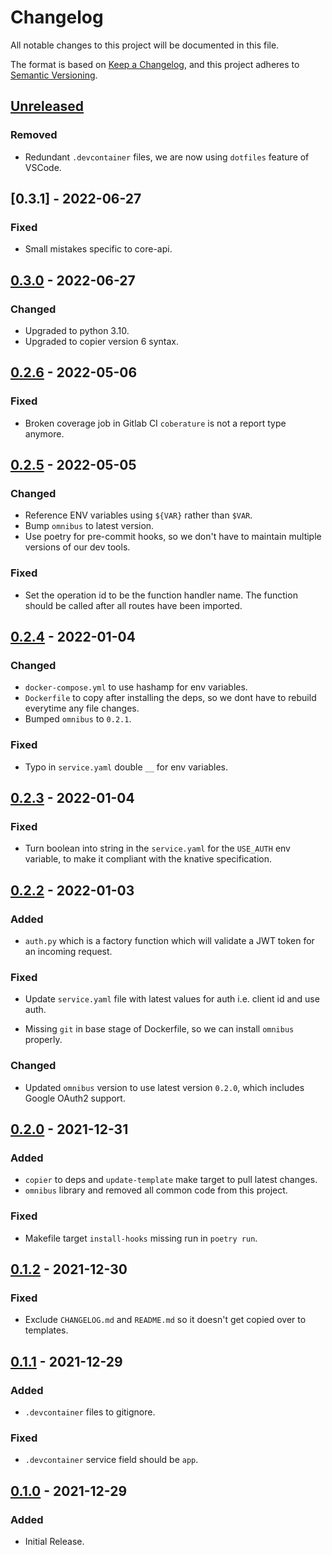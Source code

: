 # Changelog

All notable changes to this project will be documented in this file.

The format is based on [Keep a Changelog](https://keepachangelog.com/en/1.0.0/),
and this project adheres to [Semantic Versioning](https://semver.org/spec/v2.0.0.html).

## [Unreleased]

### Removed
- Redundant `.devcontainer` files, we are now using `dotfiles` feature of VSCode.

## [0.3.1] - 2022-06-27
### Fixed
- Small mistakes specific to core-api.

## [0.3.0] - 2022-06-27
### Changed
- Upgraded to python 3.10.
- Upgraded to copier version 6 syntax.

## [0.2.6] - 2022-05-06
### Fixed
- Broken coverage job in Gitlab CI `coberature` is not a report type anymore.


## [0.2.5] - 2022-05-05
### Changed
- Reference ENV variables using `${VAR}` rather than `$VAR`.
- Bump `omnibus` to latest version.
- Use poetry for pre-commit hooks, so we don't have to maintain multiple versions of our dev tools.

### Fixed
- Set the operation id to be the function handler name. The function should be called after all routes have been imported.

## [0.2.4] - 2022-01-04
### Changed
- `docker-compose.yml` to use hashamp for env variables.
- `Dockerfile` to copy after installing the deps, so we dont have to rebuild everytime any file changes.
- Bumped `omnibus` to `0.2.1`.

### Fixed
- Typo in `service.yaml` double `__` for env variables.

## [0.2.3] - 2022-01-04
### Fixed
- Turn boolean into string in the `service.yaml` for the `USE_AUTH` env variable, to make it compliant with the knative specification.

## [0.2.2] - 2022-01-03
### Added
- `auth.py` which is a factory function which will validate a JWT token for an incoming request.

### Fixed
- Update `service.yaml` file with latest values for auth i.e. client id and use auth.

- Missing `git` in base stage of Dockerfile, so we can install `omnibus` properly.

### Changed
- Updated `omnibus` version to use latest version `0.2.0`, which includes Google OAuth2 support.

## [0.2.0] - 2021-12-31
### Added
- `copier` to deps and `update-template` make target to pull latest changes.
- `omnibus` library and removed all common code from this project.

### Fixed
- Makefile target `install-hooks` missing run in `poetry run`.

## [0.1.2] - 2021-12-30
### Fixed
- Exclude `CHANGELOG.md` and `README.md` so it doesn't get copied over to templates.

## [0.1.1] - 2021-12-29
### Added
- `.devcontainer` files to gitignore.

### Fixed
- `.devcontainer` service field should be `app`.

## [0.1.0] - 2021-12-29
### Added
- Initial Release.

[unreleased]: https://gitlab.com/banter-bus/fastapi-template/compare/0.3.1...main
[0.3.0]: https://gitlab.com/banter-bus/fastapi-template/compare/0.3.1...0.3.0
[0.3.0]: https://gitlab.com/banter-bus/fastapi-template/compare/0.3.0...0.2.6
[0.2.6]: https://gitlab.com/banter-bus/fastapi-template/compare/0.2.6...0.2.5
[0.2.5]: https://gitlab.com/banter-bus/fastapi-template/compare/0.2.5...0.2.4
[0.2.4]: https://gitlab.com/banter-bus/fastapi-template/compare/0.2.4...0.2.3
[0.2.3]: https://gitlab.com/banter-bus/fastapi-template/compare/0.2.3...0.2.2
[0.2.2]: https://gitlab.com/banter-bus/fastapi-template/compare/0.2.2...0.2.1
[0.2.1]: https://gitlab.com/banter-bus/fastapi-template/compare/0.2.1...0.2.0
[0.2.0]: https://gitlab.com/banter-bus/fastapi-template/compare/0.2.0...0.1.2
[0.1.2]: https://gitlab.com/banter-bus/fastapi-template/compare/0.1.2...0.1.1
[0.1.1]: https://gitlab.com/banter-bus/fastapi-template/compare/0.1.1...0.1.0
[0.1.0]: https://gitlab.com/banter-bus/fastapi-template/-/tags/0.1.0
